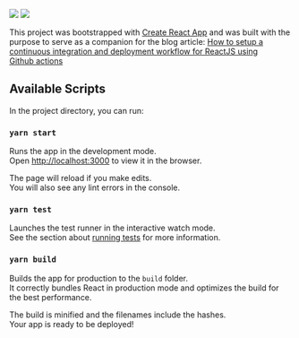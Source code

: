 ![](https://github.com/coletiv/react-js-github-actions-example/workflows/Continuous%20Integration/badge.svg)
![](https://github.com/coletiv/react-js-github-actions-example/workflows/Continuous%20Deployment/badge.svg)

This project was bootstrapped with [Create React App](https://github.com/facebook/create-react-app) and was built with the purpose to serve as a companion for the blog article: [How to setup a continuous integration and deployment workflow for ReactJS using Github actions](www.coletiv.com/blog/how_to_setup_a_continuous_integration_and_deployment_workflow_for_reactjs_using_github_actions)

## Available Scripts

In the project directory, you can run:

### `yarn start`

Runs the app in the development mode.<br />
Open [http://localhost:3000](http://localhost:3000) to view it in the browser.

The page will reload if you make edits.<br />
You will also see any lint errors in the console.

### `yarn test`

Launches the test runner in the interactive watch mode.<br />
See the section about [running tests](https://facebook.github.io/create-react-app/docs/running-tests) for more information.

### `yarn build`

Builds the app for production to the `build` folder.<br />
It correctly bundles React in production mode and optimizes the build for the best performance.

The build is minified and the filenames include the hashes.<br />
Your app is ready to be deployed!
